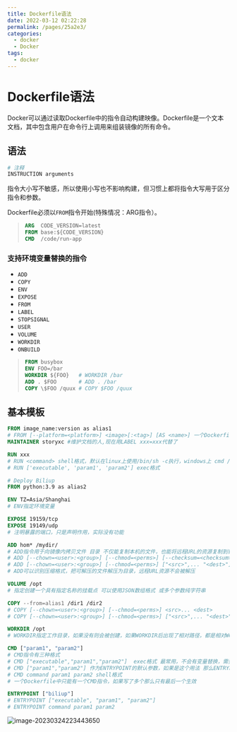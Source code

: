 ```yaml
---
title: Dockerfile语法
date: 2022-03-12 02:22:28
permalink: /pages/25a2e3/
categories: 
  - docker
  - Docker
tags: 
  - docker
---
```

# Dockerfile语法



Docker可以通过读取Dockerfile中的指令自动构建映像。Dockerfile是一个文本文档，其中包含用户在命令行上调用来组装镜像的所有命令。

## 语法

```dockerfile
# 注释
INSTRUCTION arguments
```

指令大小写不敏感，所以使用小写也不影响构建，但习惯上都将指令大写用于区分指令和参数。

Dockerfile必须以`FROM`指令开始(特殊情况：ARG指令）。

> ```dockerfile
> ARG  CODE_VERSION=latest
> FROM base:${CODE_VERSION}
> CMD  /code/run-app
> ```

### 支持环境变量替换的指令

- `ADD`
- `COPY`
- `ENV`
- `EXPOSE`
- `FROM`
- `LABEL`
- `STOPSIGNAL`
- `USER`
- `VOLUME`
- `WORKDIR`
- `ONBUILD`

> ```dockerfile
> FROM busybox
> ENV FOO=/bar
> WORKDIR ${FOO}   # WORKDIR /bar
> ADD . $FOO       # ADD . /bar
> COPY \$FOO /quux # COPY $FOO /quux
> ```

## 基本模板

```dockerfile
FROM image_name:version as alias1
# FROM [--platform=<platform>] <image>[:<tag>] [AS <name>] 一个Dockerfile中FROM可以多次出现 用于构建多个镜像或者将一个构建阶段用作另一个构建阶段的依赖项
MAINTAINER storyxc #维护文档的人,现在用LABEL xxx=xxx代替了

RUN xxx 
# RUN <command> shell格式，默认在linux上使用/bin/sh -c执行，windows上 cmd /S /C执行
# RUN ['executable', 'param1', 'param2'] exec格式 

# Deploy Biliup
FROM python:3.9 as alias2

ENV TZ=Asia/Shanghai
# ENV指定环境变量

EXPOSE 19159/tcp
EXPOSE 19149/udp
# 注明暴露的端口，只是声明作用，实际没有功能

ADD hom* /mydir/
# ADD指令用于向镜像内拷贝文件 目录 不仅能复制本机的文件，也能将远程URL的资源复制到镜像中
# ADD [--chown=<user>:<group>] [--chmod=<perms>] [--checksum=<checksum>] <src>... <dest>
# ADD [--chown=<user>:<group>] [--chmod=<perms>] ["<src>",... "<dest>"]
# ADD可以识别压缩格式，把可解压的文件解压为目录，远程URL资源不会被解压

VOLUME /opt
# 指定创建一个具有指定名称的挂载点 可以使用JSON数组格式 或多个参数纯字符串

COPY --from=alias1 /dir1 /dir2
# COPY [--chown=<user>:<group>] [--chmod=<perms>] <src>... <dest>
# COPY [--chown=<user>:<group>] [--chmod=<perms>] ["<src>",... "<dest>"]

WORKDIR /opt
# WORKDIR指定工作目录，如果没有则会被创建，如果WORKDIR后出现了相对路径，都是相对WORKDIR的

CMD ["param1", "param2"]
# CMD指令有三种格式
# CMD ["executable","param1","param2"]  exec格式 最常用，不会有变量替换，需要变量替换需要使用shell格式或类似["shell", "-c", "e cho $HOME"]
# CMD ["param1","param2"] 作为ENTRYPOINT的默认参数，如果是这个用法 那么ENTRYPOINT指令也要用JSON数组的格式书写
# CMD command param1 param2 shell格式
# 一个Dockerfile中只能有一个CMD指令，如果写了多个那么只有最后一个生效

ENTRYPOINT ["biliup"]
# ENTRYPOINT ["executable", "param1", "param2"]
# ENTRYPOINT command param1 param2
```



![image-20230324223443650](http://io.storyxc.com/blog/image-20230324223443650.png)